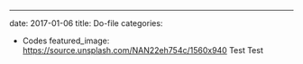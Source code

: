 ---
date: 2017-01-06
title: Do-file
categories:
  - Codes
featured_image: https://source.unsplash.com/NAN22eh754c/1560x940
Test Test

